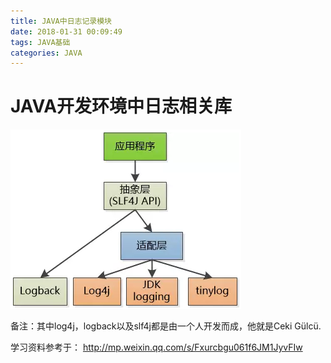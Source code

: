 ```yaml
---
title: JAVA中日志记录模块
date: 2018-01-31 00:09:49
tags: JAVA基础
categories: JAVA
---
```


# JAVA开发环境中日志相关库

![](/images/java_syntax_14_1.png)

备注：其中log4j，logback以及slf4j都是由一个人开发而成，他就是Ceki Gülcü.


学习资料参考于：
http://mp.weixin.qq.com/s/Fxurcbgu061f6JM1JyvFIw

